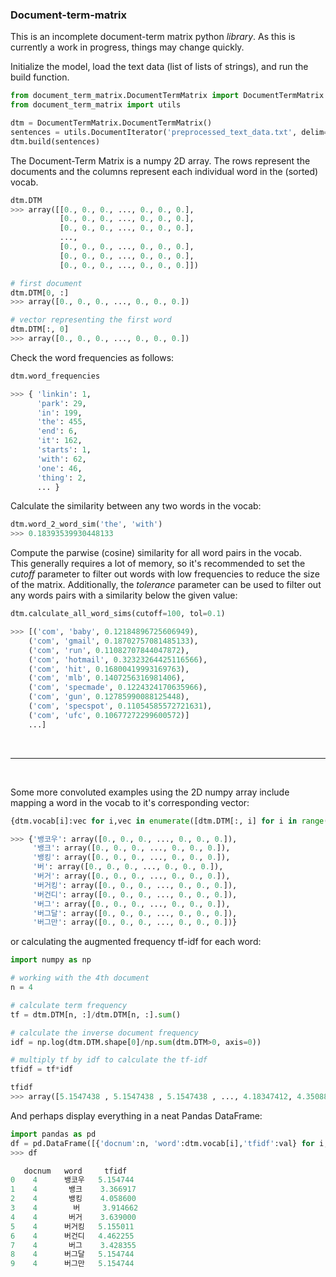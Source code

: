 ### Document-term-matrix

This is an incomplete document-term matrix python <i>library</i>. As this is currently a work in progress, things may change quickly.



Initialize the model, load the text data (list of lists of strings), and run the build function.
```python
from document_term_matrix.DocumentTermMatrix import DocumentTermMatrix
from document_term_matrix import utils

dtm = DocumentTermMatrix.DocumentTermMatrix()
sentences = utils.DocumentIterator('preprocessed_text_data.txt', delim='\t')
dtm.build(sentences)
```

The Document-Term Matrix is a numpy 2D array. The rows represent the documents and the columns represent each individual word in the (sorted) vocab.
```python
dtm.DTM
>>> array([[0., 0., 0., ..., 0., 0., 0.],
           [0., 0., 0., ..., 0., 0., 0.],
           [0., 0., 0., ..., 0., 0., 0.],
           ...,
           [0., 0., 0., ..., 0., 0., 0.],
           [0., 0., 0., ..., 0., 0., 0.],
           [0., 0., 0., ..., 0., 0., 0.]])

# first document
dtm.DTM[0, :]
>>> array([0., 0., 0., ..., 0., 0., 0.])

# vector representing the first word
dtm.DTM[:, 0]
>>> array([0., 0., 0., ..., 0., 0., 0.])
```

Check the word frequencies as follows:
```python
dtm.word_frequencies

>>> { 'linkin': 1,
      'park': 29,
      'in': 199,
      'the': 455,
      'end': 6,
      'it': 162,
      'starts': 1,
      'with': 62,
      'one': 46,
      'thing': 2, 
      ... }
```



Calculate the similarity between any two words in the vocab:
```python
dtm.word_2_word_sim('the', 'with')
>>> 0.18393539930448133
```

Compute the parwise (cosine) similarity for all word pairs in the vocab.<br>
This generally requires a lot of memory, so it's recommended to set the <i>cutoff</i> parameter to filter out words with
low frequencies to reduce the size of the matrix. Additionally, the <i>tolerance</i> parameter can be used to filter out any words pairs with a similarity below the given value:

```python
dtm.calculate_all_word_sims(cutoff=100, tol=0.1)

>>> [('com', 'baby', 0.12184896725606949),
    ('com', 'gmail', 0.18702757081485133),
    ('com', 'run', 0.11082707844047872),
    ('com', 'hotmail', 0.32323264425116566),
    ('com', 'hit', 0.16800419993169763),
    ('com', 'mlb', 0.1407256316981406),
    ('com', 'specmade', 0.1224324170635966),
    ('com', 'gun', 0.12785990088125448),
    ('com', 'specspot', 0.11054585572721631),
    ('com', 'ufc', 0.10677272299600572)]
    ...]
```

<br>
<hr>
<br>

Some more convoluted examples using the 2D numpy array include mapping a word in the vocab to it's corresponding vector:

```python
{dtm.vocab[i]:vec for i,vec in enumerate([dtm.DTM[:, i] for i in range(len(dtm.vocab))])}

>>> {'뱅코우': array([0., 0., 0., ..., 0., 0., 0.]),
     '뱅크': array([0., 0., 0., ..., 0., 0., 0.]),
     '뱅킹': array([0., 0., 0., ..., 0., 0., 0.]),
     '버': array([0., 0., 0., ..., 0., 0., 0.]),
     '버거': array([0., 0., 0., ..., 0., 0., 0.]),
     '버거킹': array([0., 0., 0., ..., 0., 0., 0.]),
     '버건디': array([0., 0., 0., ..., 0., 0., 0.]),
     '버그': array([0., 0., 0., ..., 0., 0., 0.]),
     '버그달': array([0., 0., 0., ..., 0., 0., 0.]),
     '버그만': array([0., 0., 0., ..., 0., 0., 0.])}
```

or calculating the augmented frequency tf-idf for each word:
```python
import numpy as np

# working with the 4th document
n = 4

# calculate term frequency
tf = dtm.DTM[n, :]/dtm.DTM[n, :].sum()

# calculate the inverse document frequency
idf = np.log(dtm.DTM.shape[0]/np.sum(dtm.DTM>0, axis=0))

# multiply tf by idf to calculate the tf-idf
tfidf = tf*idf

tfidf
>>> array([5.1547438 , 5.1547438 , 5.1547438 , ..., 4.18347412, 4.35088595, 5.15554622])
```

And perhaps display everything in a neat Pandas DataFrame:
```python
import pandas as pd
df = pd.DataFrame([{'docnum':n, 'word':dtm.vocab[i],'tfidf':val} for i,val in enumerate(tfidf)])
>>> df

   docnum   word     tfidf
0    4      뱅코우   5.154744
1    4       뱅크    3.366917
2    4       뱅킹    4.058600
3    4        버     3.914662
4    4       버거    3.639000
5    4      버거킹   5.155011
6    4      버건디   4.462255
7    4       버그    3.428355
8    4      버그달   5.154744
9    4      버그만   5.154744
```